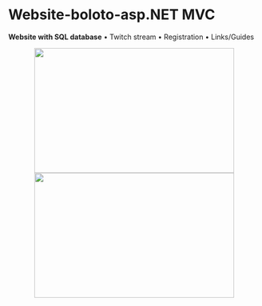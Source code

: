 # Website-boloto-asp.NET MVC
**Website with SQL database**
• Twitch stream
• Registration
• Links/Guides


<p align="center">
   <img width="400" height="250" src="https://cdn.discordapp.com/attachments/359470187088576514/1100246497838256219/image.png">
   <img width="400" height="250" src=" https://cdn.discordapp.com/attachments/359470187088576514/1100246622031581275/image.png">
 

</p>
